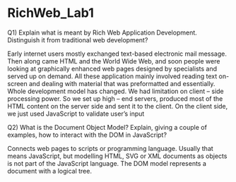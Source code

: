 # RichWeb_Lab1



Q1) Explain what is meant by Rich Web Application Development. Distinguish it from traditional web development?Early internet users mostly exchanged text-based electronic mail message. Then along came HTML and the World Wide Web, and soon people were looking at graphically enhanced web pages designed by specialists and served up on demand. All these application mainly involved reading text on-screen and dealing with material that was preformatted and essentially.Whole development model has changed. We had limitation on client – side processing power. So we set up high – end servers, produced most of the HTML content on the server side and sent it to the client. On the client side, we just used JavaScript to validate user’s input  Q2) What is the Document Object Model? Explain, giving a couple of examples, how to interact with the DOM in JavaScript? Connects web pages to scripts or programming language. Usually that means JavaScript, but modelling HTML, SVG or XML documents as objects is not part of the JavaScript language. The DOM model represents a document with a logical tree.     